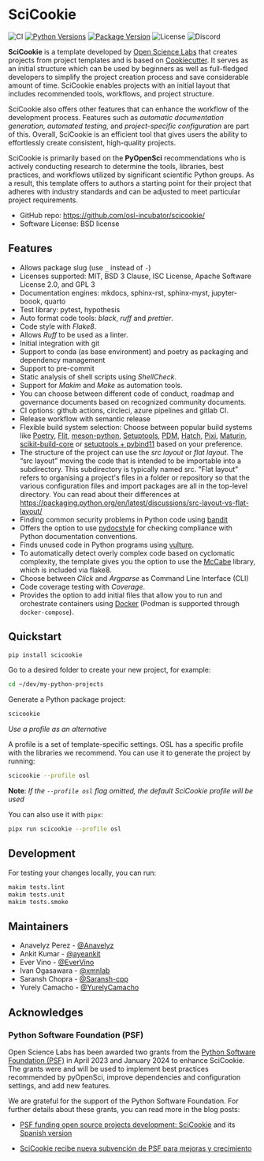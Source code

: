 # SciCookie

![CI](https://img.shields.io/github/actions/workflow/status/osl-incubator/scicookie/main.yaml?logo=github&label=CI)
[![Python Versions](https://img.shields.io/pypi/pyversions/scicookie)](https://pypi.org/project/scicookie/)
[![Package Version](https://img.shields.io/pypi/v/scicookie?color=blue)](https://pypi.org/project/scicookie/)
![License](https://img.shields.io/pypi/l/scicookie?color=blue)
![Discord](https://img.shields.io/discord/796786891798085652?logo=discord&color=blue)

**SciCookie** is a template developed by
[Open Science Labs](https://opensciencelabs.org/) that creates projects from
project templates and is based on
[Cookiecutter](https://github.com/cookiecutter/cookiecutter). It serves as an
initial structure which can be used by beginners as well as full-fledged
developers to simplify the project creation process and save considerable amount
of time. SciCookie enables projects with an initial layout that includes
recommended tools, workflows, and project structure.

SciCookie also offers other features that can enhance the workflow of the
development process. Features such as _automatic documentation generation,
automated testing,_ and _project-specific configuration_ are part of this.
Overall, SciCookie is an efficient tool that gives users the ability to
effortlessly create consistent, high-quality projects.

SciCookie is primarily based on the **PyOpenSci** recommendations who is
actively conducting research to determine the tools, libraries, best practices,
and workflows utilized by significant scientific Python groups. As a result,
this template offers to authors a starting point for their project that adheres
with industry standards and can be adjusted to meet particular project
requirements.

- GitHub repo: <https://github.com/osl-incubator/scicookie/>
- Software License: BSD license

## Features

- Allows package slug (use `_` instead of `-`)
- Licenses supported: MIT, BSD 3 Clause, ISC License, Apache Software License
  2.0, and GPL 3
- Documentation engines: mkdocs, sphinx-rst, sphinx-myst, jupyter-boook, quarto
- Test library: pytest, hypothesis
- Auto format code tools: _black_, _ruff_ and _prettier_.
- Code style with _Flake8_.
- Allows _Ruff_ to be used as a linter.
- Initial integration with git
- Support to conda (as base environment) and poetry as packaging and dependency
  management
- Support to pre-commit
- Static analysis of shell scripts using _ShellCheck_.
- Support for _Makim_ and _Make_ as automation tools.
- You can choose between different code of conduct, roadmap and governance
  documents based on recognized community documents.
- CI options: github actions, circleci, azure pipelines and gitlab CI.
- Release workflow with semantic release
- Flexible build system selection: Choose between popular build systems like
  [Poetry](https://python-poetry.org/), [Flit](https://flit.pypa.io),
  [meson-python](https://meson-python.readthedocs.io/en/latest/index.html),
  [Setuptools](https://setuptools.pypa.io/en/latest/),
  [PDM](https://pdm.fming.dev/), [Hatch](https://hatch.pypa.io),
  [Pixi](https://pixi.sh/latest/),
  [Maturin](https://pypi.org/project/maturin/0.8.2/),
  [scikit-build-core](https://scikit-build-core.readthedocs.io/en/latest/) or
  [setuptools + pybind11](https://pybind11.readthedocs.io/en/stable/) based on
  your preference.
- The structure of the project can use the _src layout_ or _flat layout_. The
  “src layout” moving the code that is intended to be importable into a
  subdirectory. This subdirectory is typically named src. "Flat layout" refers
  to organising a project's files in a folder or repository so that the various
  configuration files and import packages are all in the top-level directory.
  You can read about their differences at
  https://packaging.python.org/en/latest/discussions/src-layout-vs-flat-layout/
- Finding common security problems in Python code using
  [bandit](https://bandit.readthedocs.io/en/latest/)
- Offers the option to use [pydocstyle](http://www.pydocstyle.org/en/stable/)
  for checking compliance with Python documentation conventions.
- Finds unused code in Python programs using
  [vulture](https://github.com/jendrikseipp/vulture).
- To automatically detect overly complex code based on cyclomatic complexity,
  the template gives you the option to use the
  [McCabe](https://github.com/PyCQA/mccabe) library, which is included via
  flake8.
- Choose between _Click_ and _Argparse_ as Command Line Interface (CLI)
- Code coverage testing with _Coverage_.
- Provides the option to add initial files that allow you to run and orchestrate
  containers using [Docker](https://docs.docker.com/) (Podman is supported
  through `docker-compose`).

## Quickstart

```bash
pip install scicookie
```

Go to a desired folder to create your new project, for example:

```bash
cd ~/dev/my-python-projects
```

Generate a Python package project:

```bash
scicookie
```

_Use a profile as an alternative_

A profile is a set of template-specific settings. OSL has a specific profile
with the libraries we recommend. You can use it to generate the project by
running:

```bash
scicookie --profile osl
```

**Note**: _If the `--profile osl` flag omitted, the default SciCookie profile
will be used_

You can also use it with `pipx`:

```bash
pipx run scicookie --profile osl
```

## Development

For testing your changes locally, you can run:

```bash
makim tests.lint
makim tests.unit
makim tests.smoke
```

## Maintainers

- Anavelyz Perez - [@Anavelyz](https://github.com/Anavelyz)
- Ankit Kumar - [@ayeankit](https://github.com/ayeankit)
- Ever Vino - [@EverVino](https://github.com/EverVino)
- Ivan Ogasawara - [@xmnlab](https://github.com/xmnlab)
- Saransh Chopra - [@Saransh-cpp](https://github.com/Saransh-cpp)
- Yurely Camacho - [@YurelyCamacho](https://github.com/YurelyCamacho)

## Acknowledges

### Python Software Foundation (PSF)

Open Science Labs has been awarded two grants from the
[Python Software Foundation (PSF)](https://www.python.org/psf-landing/) in April
2023 and January 2024 to enhance SciCookie. The grants were and will be used to
implement best practices recommended by pyOpenSci, improve dependencies and
configuration settings, and add new features.

We are grateful for the support of the Python Software Foundation. For further
details about these grants, you can read more in the blog posts:

- [PSF funding open source projects development: SciCookie](https://opensciencelabs.org/blog/psf-funding-open-source-projects-development-scicookie/index-en/)
  and its
  [Spanish version](https://opensciencelabs.org/blog/psf-funding-open-source-projects-development-scicookie/)

- [SciCookie recibe nueva subvención de PSF para mejoras y crecimiento](https://opensciencelabs.org/blog/scicookie-recibe-nueva-subvencion-de-psf-para-mejoras-crecimiento/)
